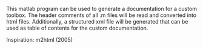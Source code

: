 This matlab program can be used to generate a documentation for a custom toolbox. The header comments of all .m files will be read and converted into html files. Additionally, a structured xml file will be generated that can be used as table of contents for the custom documentation. 

Inspiration: m2html (2005)
